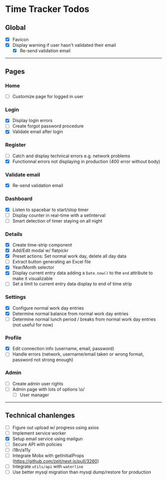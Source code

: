 # Time Tracker Todos

## Global
* [x] Favicon
* [x] Display warning if user hasn't validated their email
  * [x] Re-send validation email

----

## Pages

### Home
* [ ] Customize page for logged in user

### Login
* [x] Display login errors
* [ ] Create forgot password procedure
* [x] Validate email after login

### Register
* [ ] Catch and display technical errors e.g. network problems
* [x] Functionnal errors not displaying in production (400 error without body)

### Validate email
* [x] Re-send validation email

### Dashboard
* [x] Listen to spacebar to start/stop timer
* [ ] Display counter in real-time with a setInterval
* [ ] Smart detection of timer staying on all night

### Details
* [x] Create time-strip component
* [x] Add/Edit modal w/ flatpickr
* [x] Preset actions: Set normal work day, delete all day data
* [ ] Extract button generating an Excel file
* [x] Year/Month selector
* [x] Display current entry data adding a `Date.now()` to the `end` attribute to make it visualizable
* [ ] Set a limit to current entry data display to end of time strip

### Settings
* [x] Configure normal work day entries
* [x] Determine normal balance from normal work day entries
* [ ] Determine normal lunch period / breaks from normal work day entries (not useful for now)

### Profile
* [x] Edit connection info (username, email, password)
* [ ] Handle errors (network, username/email taken or wrong format, password not strong enough)

### Admin
* [ ] Create admin user rights
* [ ] Admin page with lots of options \o/
  * [ ] User manager

----

## Technical chanlenges
* [ ] Figure out upload w/ progress using axios
* [ ] Implement service worker
* [x] Setup email service using mailgun
* [ ] Secure API with policies
* [ ] i18n/a11y
* [ ] Integrate Mobx with getInitialProps (https://github.com/zeit/next.js/pull/3260)
* [ ] Integrate `utils/api` with `waterline`
* [ ] Use better mysql migration than mysql dump/restore for production

